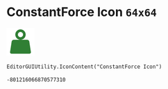 # ConstantForce Icon `64x64`
<img src="/img/ConstantForce%20Icon.png" width=64 height=64>

``` CSharp
EditorGUIUtility.IconContent("ConstantForce Icon")
```
```
-801216066870577310
```
